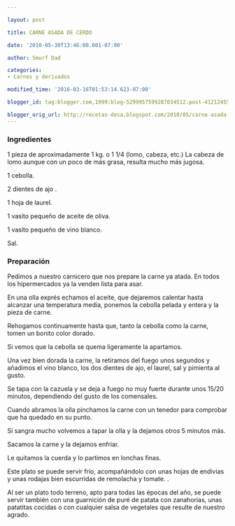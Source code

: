 ```yaml
---

layout: post

title: CARNE ASADA DE CERDO

date: '2010-05-30T13:46:00.001-07:00'

author: Smurf Dad

categories:
- Carnes y derivados

modified_time: '2016-03-16T01:53:14.623-07:00'

blogger_id: tag:blogger.com,1999:blog-5299957599287034512.post-4121245583589869378

blogger_orig_url: http://recetas-desa.blogspot.com/2010/05/carne-asada-de-cerdo.html
---
```


<h3>Ingredientes</h3>

1 pieza de aproximadamente 1 kg. o 1 1/4 (lomo, cabeza, etc.) La cabeza de lomo aunque con un poco de más grasa, resulta mucho más jugosa.

1 cebolla.

2 dientes de ajo .

1 hoja de laurel.

1 vasito pequeño de aceite de oliva.

1 vasito pequeño de vino blanco.

Sal.

<h3>Preparación</h3>

Pedimos a nuestro carnicero que nos prepare la carne ya atada. En todos los hipermercados ya la venden lista para asar.

En una olla exprés echamos el aceite, que dejaremos calentar hasta alcanzar una temperatura media, ponemos la cebolla pelada y entera y la pieza de carne.

Rehogamos continuamente hasta que, tanto la cebolla como la carne, tomen un bonito color dorado.

Si vemos que la cebolla se quema ligeramente la apartamos.

Una vez bien dorada la carne, la retiramos del fuego unos segundos y añadimos el vino blanco, los dos dientes de ajo, el laurel, sal y pimienta al gusto.

Se tapa con la cazuela y se deja a fuego no muy fuerte durante unos 15/20 minutos, dependiendo del gusto de los comensales.

Cuando abramos la olla pinchamos la carne con un tenedor para comprobar que ha quedado en su punto.

Si sangra mucho volvemos a tapar la olla y la dejamos otros 5 minutos más.

Sacamos la carne y la dejamos enfriar.

Le quitamos la cuerda y lo partimos en lonchas finas.

Este plato se puede servir frío, acompañándolo con unas hojas de endivias y unas rodajas bien escurridas de remolacha y tomate. .

Al ser un plato todo terreno, apto para todas las épocas  del año,  se puede servir también con una guarnición de puré de patata con zanahorias, unas patatitas cocidas o con cualquier salsa de vegetales que resulte de nuestro agrado.